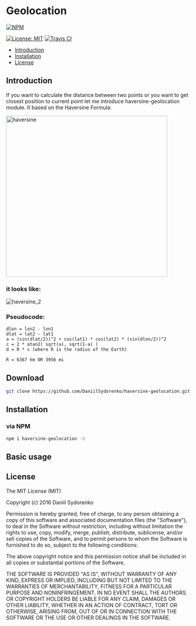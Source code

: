 Geolocation
========

[![NPM](https://nodei.co/npm/haversine-geolocation.png?downloads=true&downloadRank=true&stars=true)](https://nodei.co/npm/haversine-geolocation/)

[![License: MIT](https://img.shields.io/badge/License-MIT-yellow.svg)](https://opensource.org/licenses/MIT) [![Travis CI](https://travis-ci.org/DaniilSydorenko/haversine-geolocation.svg?branch=master)](https://travis-ci.org/DaniilSydorenko/haversine-geolocation)

- [Introduction](#introduction)
- [Installation](#installation)
 - [License](#license)

## Introduction
If you want to calculate the distance between two points or you want to get closest position to current point let me introduce haversine-geolocation module. It based on the Haversine Formula:

<img width="439" alt="haversine" src="https://user-images.githubusercontent.com/2789198/27240436-e9a459da-52d4-11e7-8f84-f96d0b312859.png">

### it looks like:
![haversine_2](https://user-images.githubusercontent.com/2789198/27240432-e67a0cf0-52d4-11e7-9acb-b935e1a84f47.png)

### Pseudocode:

```code()
dlon = lon2 - lon1 
dlat = lat2 - lat1 
a = (sin(dlat/2))^2 + cos(lat1) * cos(lat2) * (sin(dlon/2))^2 
c = 2 * atan2( sqrt(a), sqrt(1-a) ) 
d = R * c (where R is the radius of the Earth)

R = 6367 km OR 3956 mi
```

## Download
```bash
git clone https://github.com/DaniilSydorenko/haversine-geolocation.git
```
## Installation

### via NPM
```bash
npm i haversine-geolocation -S
```
## Basic usage

License
-------

The MIT License (MIT)

Copyright (c) 2016 Daniil Sydorenko

Permission is hereby granted, free of charge, to any person obtaining a copy of this software and associated
documentation files (the "Software"), to deal in the Software without restriction, including without limitation
the rights to use, copy, modify, merge, publish, distribute, sublicense, and/or sell copies of the Software,
and to permit persons to whom the Software is furnished to do so, subject to the following conditions:

The above copyright notice and this permission notice shall be included in all copies or substantial
portions of the Software.

THE SOFTWARE IS PROVIDED "AS IS", WITHOUT WARRANTY OF ANY KIND, EXPRESS OR IMPLIED, INCLUDING BUT NOT LIMITED
TO THE WARRANTIES OF MERCHANTABILITY, FITNESS FOR A PARTICULAR PURPOSE AND NONINFRINGEMENT. IN NO EVENT SHALL
THE AUTHORS OR COPYRIGHT HOLDERS BE LIABLE FOR ANY CLAIM, DAMAGES OR OTHER LIABILITY, WHETHER IN AN ACTION OF
CONTRACT, TORT OR OTHERWISE, ARISING FROM, OUT OF OR IN CONNECTION WITH THE SOFTWARE OR THE USE OR OTHER
DEALINGS IN THE SOFTWARE.
